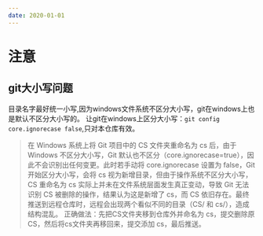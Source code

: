 ```yaml
---
date: 2020-01-01
---
```

# 注意
## git大小写问题
目录名字最好统一小写,因为windows文件系统不区分大小写，git在windows上也是默认不区分大小写的。
让git在windows上区分大小写：`git config core.ignorecase false`,只对本仓库有效。
> 在 Windows 系统上将 Git 项目中的 CS 文件夹重命名为 cs 后，由于 Windows 不区分大小写，Git 默认也不区分（core.ignorecase=true），因此不会识别出任何变更。此时若手动将 core.ignorecase 设置为 false，Git 开始区分大小写，会将 cs 视为新增目录，但由于操作系统不区分大小写，CS 重命名为 cs 实际上并未在文件系统层面发生真正变动，导致 Git 无法识别 CS 被删除的操作，结果认为这是新增了 cs，而 CS 依旧存在。最终推送到远程仓库时，远程会出现两个看似不同的目录（CS/ 和 cs/），造成结构混乱。
> 正确做法：先把CS文件夹移到仓库外并命名为 cs，提交删除原CS，然后将cs文件夹再移回来，提交添加 cs，最后推送。
